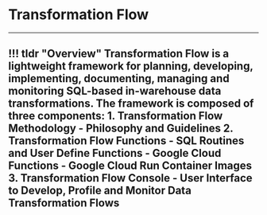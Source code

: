 # Transformation Flow
---
!!! tldr "Overview"
    Transformation Flow is a lightweight framework for planning, developing, implementing, documenting, managing and monitoring SQL-based in-warehouse data transformations.  The framework is composed of three components:
    1. Transformation Flow Methodology
        - Philosophy and Guidelines
    2. Transformation Flow Functions 
        - SQL Routines and User Define Functions
        - Google Cloud Functions
        - Google Cloud Run Container Images
    3. Transformation Flow Console
        - User Interface to Develop, Profile and Monitor Data Transformation Flows
---


